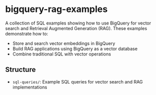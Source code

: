 # bigquery-rag-examples

A collection of SQL examples showing how to use BigQuery for vector search and Retrieval Augmented Generation (RAG). These examples demonstrate how to:

- Store and search vector embeddings in BigQuery
- Build RAG applications using BigQuery as a vector database
- Combine traditional SQL with vector operations

## Structure

- `sql-queries/`: Example SQL queries for vector search and RAG implementations